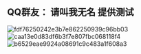 ## QQ群友： 请叫我无名  提供测试
![fdf76250242e3b7e862250939c96bb03](https://github.com/user-attachments/assets/ab6c2d0a-5c5b-47b2-9f38-5788707da300)
![caa13e0d83df6b3f7e807fbc068118f4](https://github.com/user-attachments/assets/f4439132-31a7-4adf-8124-f8c9cf78c956)
![b6529eae9924a08691c9c483a1f608a3](https://github.com/user-attachments/assets/ed3ea966-9fc4-4625-9879-edb23c633c05)

